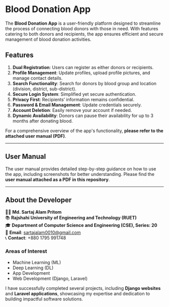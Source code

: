 # Blood Donation App

The **Blood Donation App** is a user-friendly platform designed to streamline the process of connecting blood donors with those in need. With features catering to both donors and recipients, the app ensures efficient and secure management of blood donation activities.

## Features

1. **Dual Registration**: Users can register as either donors or recipients.
2. **Profile Management**: Update profiles, upload profile pictures, and manage contact details.
3. **Search Functionality**: Search for donors by blood group and location (division, district, sub-district).
4. **Secure Login System**: Simplified yet secure authentication.
5. **Privacy First**: Recipients’ information remains confidential.
6. **Password & Email Management**: Update credentials securely.
7. **Account Deletion**: Easily remove your account if needed.
8. **Dynamic Availability**: Donors can pause their availability for up to 3 months after donating blood.

For a comprehensive overview of the app's functionality, **please refer to the attached user manual (PDF)**.

---

## User Manual

The user manual provides detailed step-by-step guidance on how to use the app, including screenshots for better understanding. Please find the **user manual attached as a PDF in this repository**.

---

## About the Developer

👨‍💻 **Md. Sartaj Alam Pritom**  
📚 **Rajshahi University of Engineering and Technology (RUET)**  
🎓 **Department of Computer Science and Engineering (CSE), Series: 20**  
📧 **Email**: [sartajalam0010@gmail.com](mailto:sartajalam0010@gmail.com)  
📞 **Contact**: +880 1795 991748  

### Areas of Interest
- Machine Learning (ML)  
- Deep Learning (DL)  
- App Development  
- Web Development (Django, Laravel)  

I have successfully completed several projects, including **Django websites** and **Laravel applications**, showcasing my expertise and dedication to building impactful software solutions.


